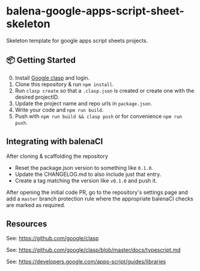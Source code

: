 # balena-google-apps-script-sheet-skeleton
Skeleton template for google apps script sheets projects.

## :package: Getting Started
0. Install [Google clasp](https://github.com/google/clasp) and login.
1. Clone this repository & run `npm install`.
2. Run `clasp create` so that a `.clasp.json` is created or create one with the desired projectID.
3. Update the project name and repo urls in `package.json`.
4. Write your code and `npm run build`.
5. Push with `npm run build && clasp push` or for convenience `npm run push`.

## Integrating with balenaCI

After cloning & scaffolding the repository
* Reset the package.json version to something like `0.1.0`.
* Update the CHANGELOG.md to also include just that entry.
* Create a tag matching the version like `v0.1.0`  and push it.

After opening the initial code PR, go to the repository's settings page and add a
`master` branch protection rule where the appropriate balenaCI checks are marked
as required.


## Resources

See: https://github.com/google/clasp

See: https://github.com/google/clasp/blob/master/docs/typescript.md

See: https://developers.google.com/apps-script/guides/libraries